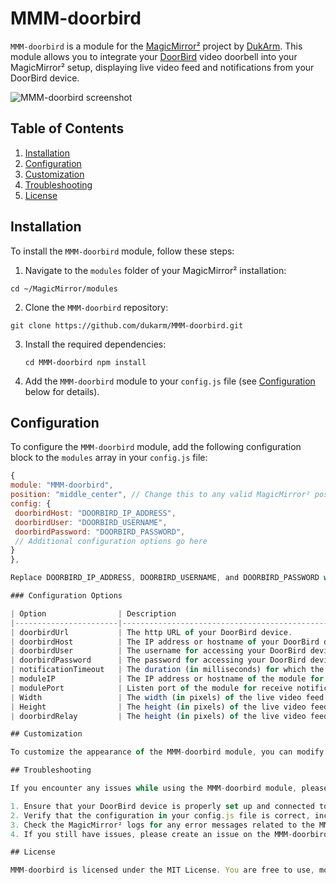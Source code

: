 # MMM-doorbird

`MMM-doorbird` is a module for the [MagicMirror²](https://github.com/MichMich/MagicMirror) project by [DukArm](http://michaelteeuw.nl/dukarm/magicmirror). This module allows you to integrate your [DoorBird](https://www.doorbird.com/) video doorbell into your MagicMirror² setup, displaying live video feed and notifications from your DoorBird device.

![MMM-doorbird screenshot](screenshot.png)

## Table of Contents

1. [Installation](#installation)
2. [Configuration](#configuration)
3. [Customization](#customization)
4. [Troubleshooting](#troubleshooting)
5. [License](#license)

## Installation

To install the `MMM-doorbird` module, follow these steps:

1. Navigate to the `modules` folder of your MagicMirror² installation:

  `cd ~/MagicMirror/modules`
  
2. Clone the `MMM-doorbird` repository:

  `git clone https://github.com/dukarm/MMM-doorbird.git`

3. Install the required dependencies:

   `cd MMM-doorbird
   npm install`

4. Add the `MMM-doorbird` module to your `config.js` file (see [Configuration](#configuration) below for details).

## Configuration

To configure the `MMM-doorbird` module, add the following configuration block to the `modules` array in your `config.js` file:

```javascript
{
module: "MMM-doorbird",
position: "middle_center", // Change this to any valid MagicMirror² position
config: {
 doorbirdHost: "DOORBIRD_IP_ADDRESS",
 doorbirdUser: "DOORBIRD_USERNAME",
 doorbirdPassword: "DOORBIRD_PASSWORD",
 // Additional configuration options go here
}
},

Replace DOORBIRD_IP_ADDRESS, DOORBIRD_USERNAME, and DOORBIRD_PASSWORD with the corresponding values for your DoorBird device.

### Configuration Options

| Option                | Description                                                                                                    | Default       |
|-----------------------|----------------------------------------------------------------------------------------------------------------|---------------|
| doorbirdUrl           | The http URL of your DoorBird device.                                                                          | *Required*    |
| doorbirdHost          | The IP address or hostname of your DoorBird device.                                                            | *Required*    |
| doorbirdUser          | The username for accessing your DoorBird device.                                                               | *Required*    |
| doorbirdPassword      | The password for accessing your DoorBird device.                                                               | *Required*    |
| notificationTimeout   | The duration (in milliseconds) for which the notification will be displayed after an event is detected.        | 40000         |
| moduleIP              | The IP address or hostname of the module for receive notification from Dorrbird                                | *Required*    |
| modulePort            | Listen port of the module for receive notification from Dorrbird                                               | 8090          |
| Width                 | The width (in pixels) of the live video feed.                                                                  | 640           |
| Height                | The height (in pixels) of the live video feed.                                                                 | 480           |
| doorbirdRelay         | The height (in pixels) of the live video feed.                                                                 | 1             |

## Customization

To customize the appearance of the MMM-doorbird module, you can modify the MMM-doorbird.css file located in the MMM-doorbird folder.

## Troubleshooting

If you encounter any issues while using the MMM-doorbird module, please check the following:

1. Ensure that your DoorBird device is properly set up and connected to your network.
2. Verify that the configuration in your config.js file is correct, including the DoorBird device's IP address, username, and password.
3. Check the MagicMirror² logs for any error messages related to the MMM-doorbird module.
4. If you still have issues, please create an issue on the MMM-doorbird GitHub repository (https://github.com/dukarm/MMM-doorbird/issues) with a detailed description of the problem, and we'll do our best to help you resolve it.

## License

MMM-doorbird is licensed under the MIT License. You are free to use, modify, and distribute this software, as long as the copyright notice and permission notice are included in all copies or substantial portions of the software.
